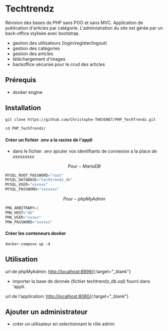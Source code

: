 # Techtrendz   
Révision des bases de PHP sans POO et sans MVC.
Application de publication d'articles par catégorie. L'administration du site est gérée par un back-office stylisée avec bootstrap.

- gestion des utilisateurs (login/register/logout)
- gestion des catégories
- gestion des articles
- téléchargement d'images
- backoffice sécurisé pour le crud des articles

## Prérequis

* docker engine
  
## Installation


```markdown
git clone https://github.com/Christophe-THEVENET/PHP_TechTrendz.git
```

```markdown
cd PHP_TechTrendz/
```

#### Créer un fichier .env a la racine de l'appli
- dans le fichier .env ajouter vos identifiants de connexion a la place de xxxxxxxxx

$$
Pour-MariaDB
$$

```python
MYSQL_ROOT_PASSWORD="root"
MYSQL_DATABASE="techtrendz_db"
MYSQL_USER="xxxxxx"
MYSQL_PASSWORD="xxxxxxx"
```
$$
Pour-phpMyAdmin
$$

```python
PMA_ARBITRARY=1
PMA_HOST="db"
PMA_USER="xxxxx"
PMA_PASSWORD="xxxxxx"
```

#### Créer les conteneurs docker


`docker-compose up -d`
## Utilisation


url de phpMyAdmin:
[http://localhost:8899/](http://localhost:8899/ "Optional Title"){:target="_blank"}


- importer la base de donnée (fichier techtrendz_db.sql) fourni dans 'appli.

url de l'application:
[http://localhost:8080/](http://localhost:8080/ "Optional Title"){:target="_blank"}


## Ajouter un administrateur

* créer un utilisateur en selectionnant le rôle admin

